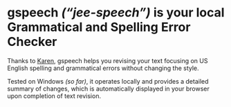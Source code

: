 # **gspeech** *(“jee-speech”)* is your local **G**rammatical and **Spe**lling **E**rror **Ch**ecker

Thanks to [Karen](https://huggingface.co/FPHam/Karen_TheEditor_V2_STRICT_Mistral_7B), gspeech helps you revising your text focusing on US English spelling and grammatical errors without changing the style.

Tested on Windows *(so far)*, it operates locally and provides a detailed summary of changes, which is automatically displayed in your browser upon completion of text revision.